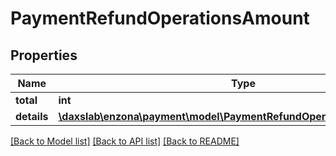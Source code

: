 # PaymentRefundOperationsAmount

## Properties
Name | Type | Description | Notes
------------ | ------------- | ------------- | -------------
**total** | **int** |  | [optional] 
**details** | [**\daxslab\enzona\payment\model\PaymentRefundOperationsAmountDetails**](PaymentRefundOperationsAmountDetails.md) |  | [optional] 

[[Back to Model list]](../README.md#documentation-for-models) [[Back to API list]](../README.md#documentation-for-api-endpoints) [[Back to README]](../README.md)


